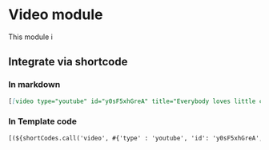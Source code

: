 # Video module

This module i

## Integrate via shortcode

### In markdown 

```markdown
[[video type="youtube" id="y0sF5xhGreA" title="Everybody loves little cats" /]]
```

### In Template code

```html
[(${shortCodes.call('video', #{'type' : 'youtube', 'id': 'y0sF5xhGreA', 'title' : 'Everybody loves little cats'})})]
```
